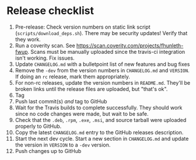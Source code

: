# Release checklist

  1. Pre-release: Check version numbers on static link script
     (`scripts/download_deps.sh`). There may be security updates! Verify that
     they work.
  2. Run a coverity scan. See https://scan.coverity.com/projects/fhunleth-fwup.
     Scans must be manually uploaded since the travis-ci integration isn't
     working. Fix issues.
  3. Update `CHANGELOG.md` with a bulletpoint list of new features and bug fixes
  4. Remove the `-dev` from the version numbers in `CHANGELOG.md` and `VERSION`. If
     doing an `rc` release, mark them appropriately.
  5. For non-rc releases, update the version numbers in `README.md`. They'll be
     broken links until the release files are uploaded, but "that's ok".
  6. Tag
  7. Push last commit(s) *and* tag to GitHub
  8. Wait for the Travis builds to complete successfully. They should work since
     no code changes were made, but wait to be safe.
  9. Check that the `.deb`, `.rpm`, `.exe`, `.msi`, and source tarball were
     uploaded properly to GitHub.
 10. Copy the latest `CHANGELOG.md` entry to the GitHub releases description.
 11. Start the next dev cycle. Start a new section in `CHANGELOG.md` and
     update the version in `VERSION` to a `-dev` version.
 12. Push changes up to GitHub

